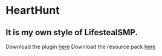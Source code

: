 # HeartHunt
## It is my own style of LifestealSMP.

Download the plugin [here](https://cdn.discordapp.com/attachments/855714615244357663/929738171900629032/HeartHunt.jar)
Download the resource pack [here](https://cdn.discordapp.com/attachments/855714615244357663/929733969249992735/HeartHunt_Pack.zip)
